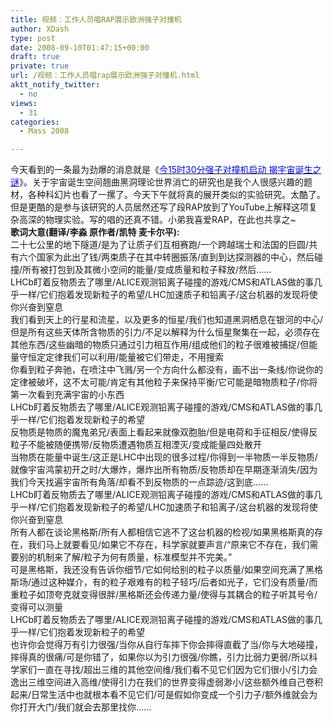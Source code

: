 ```yaml
---
title: 视频：工作人员唱RAP展示欧洲强子对撞机
author: XDash
type: post
date: 2008-09-10T01:47:15+00:00
draft: true
private: true
url: /视频：工作人员唱rap展示欧洲强子对撞机.html
aktt_notify_twitter:
  - no
views:
  - 31
categories:
  - Mass 2008

---
```

<div style="text-align: center">
</div>

<div>
</div>

<div>
  今天看到的一条最为劲爆的消息就是《<a href="http://news.xinhuanet.com/tech/2008-09/10/content_9891008.htm" target="_blank"><span style="color: #0000ff">今15时30分强子对撞机启动 揭宇宙诞生之谜</span></a>》。关于宇宙诞生空间翘曲黑洞理论世界消亡的研究也是我个人很感兴趣的题材，各种科幻片也看了一摞了。今天下午就将真的展开类似的实验研究。太酷了。但是更酷的是参与该研究的人员居然还写了段RAP放到了YouTube上解释这项复杂高深的物理实验。写的唱的还真不错。小弟我喜爱RAP，在此也共享之~
</div>

<div>
</div>

<div>
  <strong>歌词大意(翻译/李淼 原作者/凯特 麦卡尔平</strong><strong>):</strong>
</div>

<div>
</div>

<div>
  二十七公里的地下隧道/是为了让质子们互相赛跑/一个跨越瑞士和法国的巨圆/共有六个国家为此出了钱/两束质子在其中转圈振荡/直到到达探测器的中心，然后碰撞/所有被打包到及其微小空间的能量/变成质量和粒子释放/然后……<br /> LHCb盯着反物质去了哪里/ALICE观测铅离子碰撞的游戏/CMS和ATLAS做的事几乎一样/它们抱着发现新粒子的希望/LHC加速质子和铅离子/这台机器的发现将使你兴奋到窒息<br /> 我们看到天上的行星和流星，以及更多的恒星/我们也知道黑洞栖息在银河的中心/但是所有这些天体所含物质的引力/不足以解释为什么恒星聚集在一起，必须存在其他东西/这些幽暗的物质只通过引力相互作用/组成他们的粒子很难被捕捉/但能量守恒定定律我们可以利用/能量被它们带走，不用搜索<br /> 你看到粒子奔驰，在喷注中飞溅/另一个方向什么都没有，画不出一条线/你说你的定律被破坏，这不太可能/肯定有其他粒子来保持平衡/它可能是暗物质粒子/你将第一次看到充满宇宙的小东西<br /> LHCb盯着反物质去了哪里/ALICE观测铅离子碰撞的游戏/CMS和ATLAS做的事几乎一样/它们抱着发现新粒子的希望<br /> 反物质是物质的魔鬼弟兄/表面上看起来就像双胞胎/但是电荷和手征相反/使得反粒子不能被随便携带/反物质遭遇物质互相湮灭/变成能量四处散开<br /> 当物质在能量中诞生/这正是LHC中出现的很多过程/你得到一半物质一半反物质/就像宇宙鸿蒙初开之时/大爆炸，爆炸出所有物质/反物质却在早期逐渐消失/因为我们今天找遍宇宙所有角落/却看不到反物质的一点踪迹/这到底……<br /> LHCb盯着反物质去了哪里/ALICE观测铅离子碰撞的游戏/CMS和ATLAS做的事几乎一样/它们抱着发现新粒子的希望/LHC加速质子和铅离子/这台机器的发现将使你兴奋到窒息<br /> 所有人都在谈论黑格斯/所有人都相信它逃不了这台机器的检视/如果黑格斯真的存在，我们马上就要看见/如果它不存在，科学家就要声言/“原来它不存在，我们需要别的机制来了解/粒子为何有质量，标准模型并不完美。”<br /> 可是黑格斯，我还没有告诉你细节/它如何给别的粒子以质量/如果空间充满了黑格斯场/通过这种媒介，有的粒子艰难有的粒子轻巧/后者如光子，它们没有质量/而重粒子如顶夸克就变得很胖/黑格斯还会传递力量/使得与其耦合的粒子听其号令/变得可以测量<br /> LHCb盯着反物质去了哪里/ALICE观测铅离子碰撞的游戏/CMS和ATLAS做的事几乎一样/它们抱着发现新粒子的希望<br /> 也许你会觉得万有引力很强/当你从自行车摔下你会摔得直截了当/你与大地碰撞，摔得真的很痛/可是你错了，如果你以为引力很强/你瞧，引力比弱力更弱/所以科学家们一直在寻找/超出三维的其他空间维/我们看不见它们因为它们很小/引力会逸出三维空间进入高维/使得引力在我们的世界变得虚弱渺小/这些额外维自己卷积起来/日常生活中也就根本看不见它们/可是假如你变成一个引力子/额外维就会为你打开大门/我们就会去那里找你……
</div>